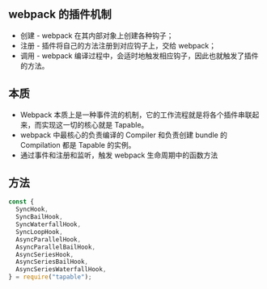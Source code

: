## webpack 的插件机制
- 创建 - webpack 在其内部对象上创建各种钩子；
- 注册 - 插件将自己的方法注册到对应钩子上，交给 webpack；
- 调用 - webpack 编译过程中，会适时地触发相应钩子，因此也就触发了插件的方法。

## 本质
- Webpack 本质上是一种事件流的机制，它的工作流程就是将各个插件串联起来，而实现这一切的核心就是 Tapable。
- webpack 中最核心的负责编译的 Compiler 和负责创建 bundle 的 Compilation 都是 Tapable 的实例。
- 通过事件和注册和监听，触发 webpack 生命周期中的函数方法

## 方法
```js
const {
  SyncHook,
  SyncBailHook,
  SyncWaterfallHook,
  SyncLoopHook,
  AsyncParallelHook,
  AsyncParallelBailHook,
  AsyncSeriesHook,
  AsyncSeriesBailHook,
  AsyncSeriesWaterfallHook,
} = require("tapable");
```    